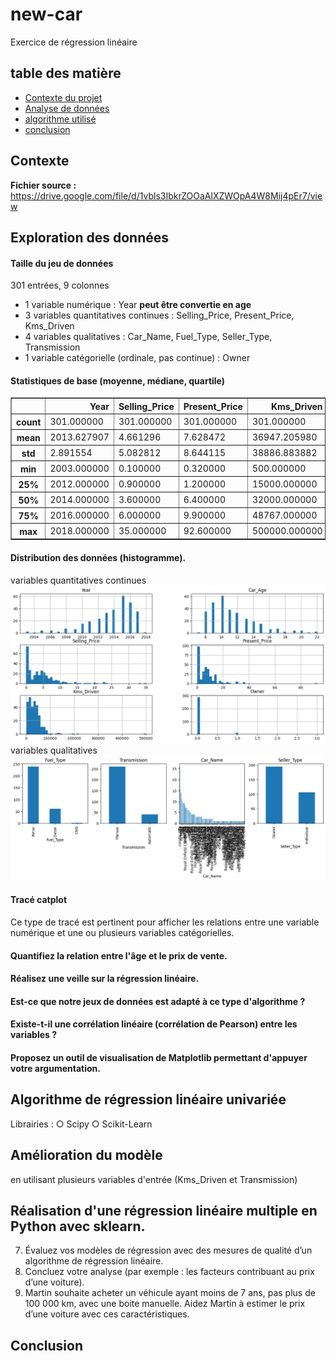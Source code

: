# new-car
Exercice de régression linéaire

## table des matière
- [Contexte du projet](#contexte)
- [Analyse de données](#exploration_des_donnees)
- [algorithme utilisé](#algorithme_de_regressio_lineaire_univariee)
- [conclusion](#conclusion)


## Contexte

**Fichier source :**
https://drive.google.com/file/d/1vbls3IbkrZOOaAlXZWOpA4W8Mij4pEr7/view

## Exploration des données

#### Taille du jeu de données

301 entrées, 9 colonnes

- 1 variable numérique : Year **peut être convertie en age**
- 3 variables quantitatives continues : Selling_Price, Present_Price, Kms_Driven
- 4 variables qualitatives : Car_Name, Fuel_Type, Seller_Type, Transmission
- 1 variable catégorielle (ordinale, pas continue) : Owner

#### Statistiques de base (moyenne, médiane, quartile)

<div>
<table border="1" class="dataframe">
  <thead>
    <tr style="text-align: right;">
      <th></th>
      <th>Year</th>
      <th>Selling_Price</th>
      <th>Present_Price</th>
      <th>Kms_Driven</th>
      <th>Owner</th>
    </tr>
  </thead>
  <tbody>
    <tr>
      <th>count</th>
      <td>301.000000</td>
      <td>301.000000</td>
      <td>301.000000</td>
      <td>301.000000</td>
      <td>301.000000</td>
    </tr>
    <tr>
      <th>mean</th>
      <td>2013.627907</td>
      <td>4.661296</td>
      <td>7.628472</td>
      <td>36947.205980</td>
      <td>0.043189</td>
    </tr>
    <tr>
      <th>std</th>
      <td>2.891554</td>
      <td>5.082812</td>
      <td>8.644115</td>
      <td>38886.883882</td>
      <td>0.247915</td>
    </tr>
    <tr>
      <th>min</th>
      <td>2003.000000</td>
      <td>0.100000</td>
      <td>0.320000</td>
      <td>500.000000</td>
      <td>0.000000</td>
    </tr>
    <tr>
      <th>25%</th>
      <td>2012.000000</td>
      <td>0.900000</td>
      <td>1.200000</td>
      <td>15000.000000</td>
      <td>0.000000</td>
    </tr>
    <tr>
      <th>50%</th>
      <td>2014.000000</td>
      <td>3.600000</td>
      <td>6.400000</td>
      <td>32000.000000</td>
      <td>0.000000</td>
    </tr>
    <tr>
      <th>75%</th>
      <td>2016.000000</td>
      <td>6.000000</td>
      <td>9.900000</td>
      <td>48767.000000</td>
      <td>0.000000</td>
    </tr>
    <tr>
      <th>max</th>
      <td>2018.000000</td>
      <td>35.000000</td>
      <td>92.600000</td>
      <td>500000.000000</td>
      <td>3.000000</td>
    </tr>
  </tbody>
</table>
</div>

####  Distribution des données (histogramme).
variables quantitatives continues
![variables quantitatives continues](img/variables_quantitatives.png)
variables qualitatives
![variables qualitatives](img/variables_qualitatives.png)
####  Tracé catplot
Ce type de tracé est pertinent  pour afficher les relations entre une variable numérique et une ou plusieurs variables catégorielles.

####  Quantifiez la relation entre l'âge et le prix de vente.

####  Réalisez une veille sur la régression linéaire.

####  Est-ce que notre jeux de données est adapté à ce type d'algorithme ?

####  Existe-t-il une corrélation linéaire (corrélation de Pearson) entre les variables ?

####  Proposez un outil de visualisation de Matplotlib permettant d'appuyer votre argumentation.


## Algorithme de régression linéaire univariée

Librairies :
○ Scipy
○ Scikit-Learn


## Amélioration du modèle
en utilisant plusieurs variables d'entrée (Kms_Driven et Transmission)

## Réalisation d'une régression linéaire multiple en Python avec sklearn.

7. Évaluez vos modèles de régression avec des mesures de qualité d’un
algorithme de régression linéaire.
8. Concluez votre analyse (par exemple : les facteurs contribuant au prix
d’une voiture).
9. Martin souhaite acheter un véhicule ayant moins de 7 ans, pas plus
de 100 000 km, avec une boite manuelle. Aidez Martin à estimer le prix
d’une voiture avec ces caractéristiques.


## Conclusion
